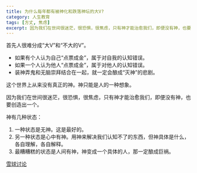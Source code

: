 ```yaml
---
title: 为什么每年都有被神化和跌落神坛的大V?
category: 人生教育
tags: [方丈, 焦虑]
excerpt: 因为我们在世间很迷茫，很恐惧，很焦虑，只有神才能治愈我们，即便没有神，也要创造出一个。但，装神弄鬼和无脑崇拜结合在一起，就一定会酿成“灭神”的悲剧。
---
```

首先人很难分成“大V”和“不大的V”。

- 如果有个人认为自己“点票成金”，属于对自我的认知错误。
- 如果一个人认为他人“点票成金”，属于对他人的认知错误。
- 装神弄鬼和无脑崇拜结合在一起，就一定会酿成“灭神”的悲剧。

这个世界上从来没有真正的神。神只能是人的一种想象。

因为我们在世间很迷茫，很恐惧，很焦虑，只有神才能治愈我们，即便没有神，也要创造出一个。

神有几种状态： 
1. 一种状态是无神。这是最好的。 
2. 另一种状态是心中有神。用神来解决我们认知不了的东西，但神具体是什么，各自理解，各自解释。 
3. 最糟糟糕的状态是人间有神，神变成一个具体的人，那一定酿成巨祸。

[雪球讨论](https://xueqiu.com/1955602780/201543857)